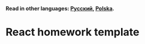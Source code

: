 **Read in other languages: [Русский](README.md), [Polska](README.pl.md).**

# React homework template

